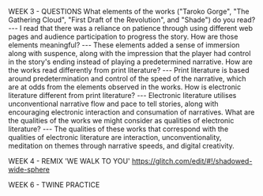 WEEK 3 - QUESTIONS
  What elements of the works ("Taroko Gorge", "The Gathering Cloud", "First Draft of the Revolution", and "Shade") do you read? --- I read that there was a reliance on patience through using different web pages and audience participation to progress the story.
  How are those elements meaningful? --- These elements added a sense of immersion along with suspence, along with the impression that the player had control in the story's ending instead of playing a predetermined narrative.
  How are the works read differently from print literature? --- Print literature is based around predetermination and control of the speed of the narrative, which are at odds from the elements observed in the works.
  How is electronic literature different from print literature? --- Electronic literature utilises unconventional narrative flow and pace to tell stories, along with encouraging electronic interaction and consumation of narratives.
  What are the qualities of the works we might consider as qualities of electronic literature? --- The qualities of these works that correspond with the qualities of electronic literature are interaction, unconventionality, meditation on themes through narrative speeds, and digital creativity.

WEEK 4 - REMIX 'WE WALK TO YOU'
https://glitch.com/edit/#!/shadowed-wide-sphere

WEEK 6 - TWINE PRACTICE
